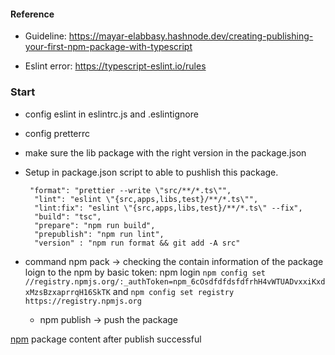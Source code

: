 #### Reference
- Guideline: https://mayar-elabbasy.hashnode.dev/creating-publishing-your-first-npm-package-with-typescript

- Eslint error: https://typescript-eslint.io/rules

### Start
- config eslint in eslintrc.js and .eslintignore
- config pretterrc
- make sure the lib package with the right version in the package.json 
- Setup in package.json script to able to pushlish this package.

  ```
   "format": "prettier --write \"src/**/*.ts\"",
    "lint": "eslint \"{src,apps,libs,test}/**/*.ts\"",
    "lint:fix": "eslint \"{src,apps,libs,test}/**/*.ts\" --fix",
    "build": "tsc",
    "prepare": "npm run build",
    "prepublish": "npm run lint",
    "version" : "npm run format && git add -A src"
  ```
- command
  npm pack -> checking the contain information of the package
  loign to the npm by basic token:
  npm login 
  ``` npm config set //registry.npmjs.org/:_authToken=npm_6cOsdfdfdsfdfrhH4vWTUADvxxiKxdxMzsBzxaprrqH16SkTK ```
  and 
  ``` npm config set registry https://registry.npmjs.org ```

  - npm publish -> push the package


[npm](https://www.npmjs.com/settings/rayfromvn/packages) package content after publish successful
